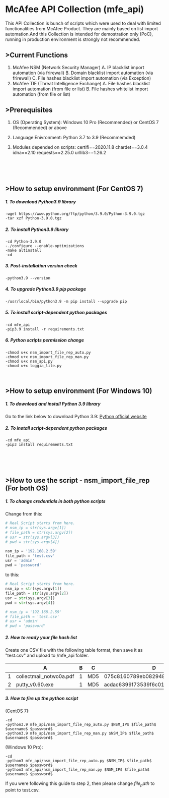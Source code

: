 # McAfee API Collection (mfe_api)
  This API Collection is bunch of scripts which were used to deal with limited functionalities from McAfee Product. They are mainly based on list import automation.And this Collection is intended for demostration only (PoC), running in production environment is strongly not recommended.
## >Current Functions
1. McAfee NSM (Network Security Manager)
A. IP blacklist import automation (via frirewall)
B. Domain blacklist import automation (via frirewall)
C. File hashes blacklist import automation (via Exception)
2. McAfee TIE (Threat Intelligence Exchange)
A. File hashes blacklist import automation (from file or list)
B. File hashes whitelist import automation (from file or list)

## >Prerequisites
1. OS (Operating System):
Windows 10 Pro (Recommended) or CentOS 7 (Recommended) or above

2. Language Enivronment:
Python 3.7 to 3.9 (Recommemded)

3. Modules depended on scripts:
certifi==2020.11.8
chardet==3.0.4
idna==2.10
requests==2.25.0
urllib3==1.26.2
   
<br>
<br>
<br>

## >How to setup environment (For CentOS 7)
##### 1. To download Python3.9 library
```shell
-wget https://www.python.org/ftp/python/3.9.0/Python-3.9.0.tgz
-tar xzf Python-3.9.0.tgz
```
##### 2. To install Python3.9 library

```shell
-cd Python-3.9.0
-./configure --enable-optimizations
-make altinstall
-cd
```
##### 3. Post-installation version check

```shell
-python3.9 --version
```
##### 4. To upgrade Python3.9 pip package

```shell
-/usr/local/bin/python3.9 -m pip install --upgrade pip

```
##### 5. To install script-dependent python packages
```shell
-cd mfe_api
-pip3.9 install -r requirements.txt
```
##### 6. Python scripts permission change
```shell
-chmod u+x nsm_import_file_rep_auto.py
-chmod u+x nsm_import_file_rep_man.py
-chmod u+x nsm_api.py
-chmod u+x loggia_lite.py
```
<br>

## >How to setup environment (For Windows 10)
##### 1. To download and install Python 3.9 library
Go to the link below to download Python 3.9:
[Python official website][1]
##### 2. To install script-dependent python packages
```shell
-cd mfe_api
-pip3 install requirements.txt
```

<br>
<br>
<br>

## >How to use the script - nsm_import_file_rep (For both OS)
##### 1. To change credentials in both python scripts

Change from this:

```python
# Real Script starts from here.
# nsm_ip = str(sys.argv[1])
# file_path = str(sys.argv[2])
# usr = str(sys.argv[3])
# pwd = str(sys.argv[4])

nsm_ip = '192.168.2.59'
file_path = 'test.csv'
usr = 'admin'
pwd = 'password'
```


to this:
```python
# Real Script starts from here.
nsm_ip = str(sys.argv[1])
file_path = str(sys.argv[2])
usr = str(sys.argv[3])
pwd = str(sys.argv[4])

# nsm_ip = '192.168.2.59'
# file_path = 'test.csv'
# usr = 'admin'
# pwd = 'password'
```
##### 2. How to ready your file hash list
Create one CSV file with the following table format, then save it as "test.csv" and upload to /mfe_api folder.

|   | A  | B  | C  | D  | E  |
| ------------ | ------------ | ------------ | ------------ | ------------ | ------------ |
| 1  | collectmail_notwo0a.pdf  |  1 | MD5  | 075c8160789eb0829488a4fc9b59ed6c  | description  |
| 2  | putty_v0.60.exe  |  1 | MD5  | acdac6399f73539f6c01b7670045eec7  | description  |



##### 3. How to fire up the python script
(CentOS 7):
```shell
-cd
-python3.9 mfe_api/nsm_import_file_rep_auto.py $NSM_IP$ $file_path$ $username$ $password$
-python3.9 mfe_api/nsm_import_file_rep_man.py $NSM_IP$ $file_path$ $username$ $password$
```
(Windows 10 Pro):
```shell
-cd
-python3 mfe_api/nsm_import_file_rep_auto.py $NSM_IP$ $file_path$ $username$ $password$
-python3 mfe_api/nsm_import_file_rep_man.py $NSM_IP$ $file_path$ $username$ $password$
```
If you were following this guide to step 2, then please change $file_path$ to point to test.csv.

[1]: https://www.python.org/downloads/ "Python official website"